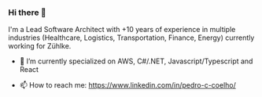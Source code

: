 ### Hi there 👋

I'm a Lead Software Architect with +10 years of experience in multiple industries (Healthcare, Logistics, Transportation, Finance, Energy) currently working for Zühlke.

- 🔭 I’m currently specialized on AWS, C#/.NET, Javascript/Typescript and React

- 📫 How to reach me: https://www.linkedin.com/in/pedro-c-coelho/
